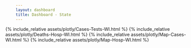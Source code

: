 ```yaml
---
layout: dashboard
title: Dashboard - State
---
```


<div style="max-width: 48rem; margin-left: -2rem; margin-right: -2rem">
  {% include_relative assets/plotly/Cases-Tests-WI.html %}
  {% include_relative assets/plotly/Deaths-Hosp-WI.html %}
  {% include_relative assets/plotly/Map-Cases-WI.html %}
  {% include_relative assets/plotly/Map-Hosp-WI.html %}
</div>
